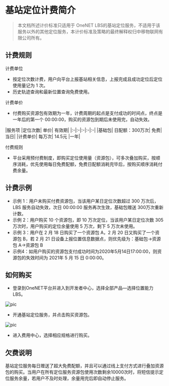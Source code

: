 
# 基站定位计费简介

> 本文档所述计价标准只适用于 OneNET LBS的基站定位服务，不适用于该服务以外的其他定位服务，本计价标准及策略的最终解释权归中移物联网有限公司所有。

## 计费规则

计费单位
- 按定位次数计费，用户向平台上报基站相关信息，上报完成且成功定位后定位使用量记为 1 次。
- 历史轨迹查询和最新位置查询免费使用。

计费单价
- 付费购买资源包有效期为一年，计费周期的起点是支付成功的时间点，终点是一年后的第一个 00:00:00，购买的资源包到期后未使用完，自动失效。

|服务项	|定位次数|	单价|	有效期|
|:-|:-|:-|:-|:-|
|基础包|	日配额：300万次|	免费|	当日|
|计费单价|	每万次|	14.5元	|一年|

付费规则

- 平台采用预付费制度，即购买定位使用量（资源包），可多次叠加购买，按顺序消耗，优先使用每日免费配额，免费日配额消耗完毕后，按购买顺序消耗付费余量。


## 计费示例

- 示例 1：用户未购买付费资源包，当该用户某日定位次数超过 300 万次后，LBS 服务自动失效，次日 00:00:00 服务再次生效，基础包赠送 300万次重新计数。
- 示例 2：用户购买 10 个资源包，即 10 万次定位，当该用户某日定位次数 305 万次时，用户购买的定位余量使用 5 万次，剩下 5 万次未使用。
- 示例 3：用户在 2 月 18 日购买了一个资源包 A，2 月 20 日又购买了一个资源包 B，若 2 月 21 日设备上报位置信息数据点，则优先级为：基础包->资源包 A->资源包 B
- 示例4：如用户购买的资源包支付成功时间为2020年5月14日17:00:00，则资源包的失效时间为 2021年 5 月 15 日 0:00:00。

## 如何购买

- 登录到OneNET平台并进入到开发者中心，选择全部产品—选择位置能力LBS。

![pic](/images/lbs-image/price1.png)

- 开通基站定位服务，并点击购买资源包。

![pic](/images/lbs-image/price2.png)

- 进入费用中心，选择相应规格进行购买。

## 欠费说明

基站定位服务每日赠送了超大免费配额，并且可以通过线上支付方式进行叠加资源包的购买。当用户在所有定位服务资源包使用次数剩余10000次时，将短信提示定位服务余量，若用户不及时处理，余量用完后即自动停止服务。
